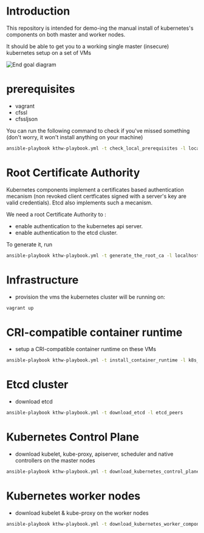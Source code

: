# Introduction

This repository is intended for demo-ing the manual install of kubernetes's components on both master and worker nodes.

It should be able to get you to a working single master (insecure) kubernetes setup on a set of VMs

![End goal diagram](http://www.plantuml.com/plantuml/proxy?src=https://raw.github.com/weekendesk/kubernetes-the-hard-way/VTWO-14496/end_goal.plantuml)


# prerequisites
- vagrant
- cfssl
- cfssljson

You can run the following command to check if you've missed something (don't worry, it won't install anything on your machine)
```sh
ansible-playbook kthw-playbook.yml -t check_local_prerequisites -l localhost
```


# Root Certificate Authority
Kubernetes components implement a certificates based authentication mecanism (non revoked client certficates signed with a server's key are  valid credentials).
Etcd also implements such a mecanism.

We need a root Certificate Authority to :
  * enable authentication to the kubernetes api server.
  * enable authentication to the etcd cluster.

To generate it, run 
```sh
ansible-playbook kthw-playbook.yml -t generate_the_root_ca -l localhost
```

# Infrastructure
- provision the vms the kubernetes cluster will be running on:
```sh
vagrant up
```

# CRI-compatible container runtime
- setup a CRI-compatible container runtime on these VMs
```sh
ansible-playbook kthw-playbook.yml -t install_container_runtime -l k8s_nodes
```

# Etcd cluster
- download etcd
```sh
ansible-playbook kthw-playbook.yml -t download_etcd -l etcd_peers
```

# Kubernetes Control Plane

- download kubelet, kube-proxy, apiserver, scheduler and native controllers on the master nodes
```sh
ansible-playbook kthw-playbook.yml -t download_kubernetes_control_plane -l masters
```

# Kubernetes worker nodes
- download kubelet & kube-proxy on the worker nodes
```sh
ansible-playbook kthw-playbook.yml -t download_kubernetes_worker_components -l workers
```



